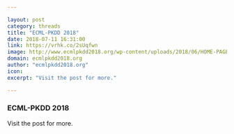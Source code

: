 ```yaml
---

layout: post
category: threads
title: "ECML-PKDD 2018"
date: 2018-07-11 16:31:00
link: https://vrhk.co/2sUqfwn
image: http://www.ecmlpkdd2018.org/wp-content/uploads/2018/06/HOME-PAGE-SPONSOR-LOGOS.png
domain: ecmlpkdd2018.org
author: "ecmlpkdd2018.org"
icon: 
excerpt: "Visit the post for more."

---
```


### ECML-PKDD 2018

Visit the post for more.